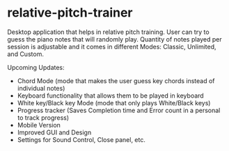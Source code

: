 # relative-pitch-trainer
Desktop application that helps in relative pitch training. User can try to guess the piano notes that will randomly play. Quantity of notes played per session is adjustable and it comes in different Modes: Classic, Unlimited, and Custom. 

Upcoming Updates:
- Chord Mode (mode that makes the user guess key chords instead of individual notes)
- Keyboard functionality that allows them to be played in keyboard
- White key/Black key Mode (mode that only plays White/Black keys)
- Progress tracker (Saves Completion time and Error count in a personal to track progress)
- Mobile Version
- Improved GUI and Design
- Settings for Sound Control, Close panel, etc.
